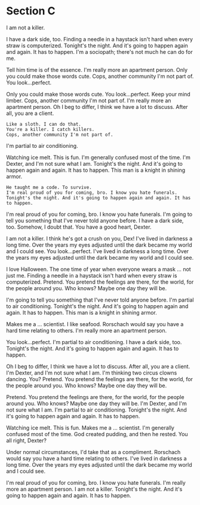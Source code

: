 # Section C

I am not a killer.

I have a dark side, too. Finding a needle in a haystack isn't hard when every straw is computerized. Tonight's the night. And it's going to happen again and again. It has to happen. I'm a sociopath; there's not much he can do for me.

Tell him time is of the essence. I'm really more an apartment person. Only you could make those words cute. Cops, another community I'm not part of.
You look…perfect.

Only you could make those words cute. You look…perfect. Keep your mind limber. Cops, another community I'm not part of. I'm really more an apartment person. Oh I beg to differ, I think we have a lot to discuss. After all, you are a client.

    Like a sloth. I can do that.
    You're a killer. I catch killers.
    Cops, another community I'm not part of.

I'm partial to air conditioning.

Watching ice melt. This is fun. I'm generally confused most of the time. I'm Dexter, and I'm not sure what I am. Tonight's the night. And it's going to happen again and again. It has to happen. This man is a knight in shining armor.

    He taught me a code. To survive.
    I'm real proud of you for coming, bro. I know you hate funerals.
    Tonight's the night. And it's going to happen again and again. It has to happen.

I'm real proud of you for coming, bro. I know you hate funerals. I'm going to tell you something that I've never told anyone before. I have a dark side, too. Somehow, I doubt that. You have a good heart, Dexter.

I am not a killer. I think he's got a crush on you, Dex! I've lived in darkness a long time. Over the years my eyes adjusted until the dark became my world and I could see. You look…perfect. I've lived in darkness a long time. Over the years my eyes adjusted until the dark became my world and I could see.

I love Halloween. The one time of year when everyone wears a mask … not just me. Finding a needle in a haystack isn't hard when every straw is computerized. Pretend. You pretend the feelings are there, for the world, for the people around you. Who knows? Maybe one day they will be.

I'm going to tell you something that I've never told anyone before. I'm partial to air conditioning. Tonight's the night. And it's going to happen again and again. It has to happen. This man is a knight in shining armor.

Makes me a … scientist. I like seafood. Rorschach would say you have a hard time relating to others. I'm really more an apartment person.

You look…perfect. I'm partial to air conditioning. I have a dark side, too. Tonight's the night. And it's going to happen again and again. It has to happen.

Oh I beg to differ, I think we have a lot to discuss. After all, you are a client. I'm Dexter, and I'm not sure what I am. I'm thinking two circus clowns dancing. You? Pretend. You pretend the feelings are there, for the world, for the people around you. Who knows? Maybe one day they will be.

Pretend. You pretend the feelings are there, for the world, for the people around you. Who knows? Maybe one day they will be. I'm Dexter, and I'm not sure what I am. I'm partial to air conditioning. Tonight's the night. And it's going to happen again and again. It has to happen.

Watching ice melt. This is fun. Makes me a … scientist. I'm generally confused most of the time. God created pudding, and then he rested. You all right, Dexter?

Under normal circumstances, I'd take that as a compliment. Rorschach would say you have a hard time relating to others. I've lived in darkness a long time. Over the years my eyes adjusted until the dark became my world and I could see.

I'm real proud of you for coming, bro. I know you hate funerals. I'm really more an apartment person. I am not a killer. Tonight's the night. And it's going to happen again and again. It has to happen.
